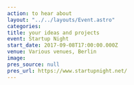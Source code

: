 ```yaml
---
action: to hear about
layout: "../../layouts/Event.astro"
categories:
title: your ideas and projects
event: Startup Night
start_date: 2017-09-08T17:00:00.000Z
venue: Various venues, Berlin
image:
pres_source: null
pres_url: https://www.startupnight.net/
---
```

